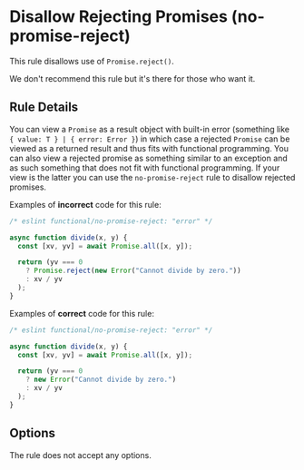 # Disallow Rejecting Promises (no-promise-reject)

This rule disallows use of `Promise.reject()`.

We don't recommend this rule but it's there for those who want it.

## Rule Details

You can view a `Promise` as a result object with built-in error (something like `{ value: T } | { error: Error }`) in which case a rejected `Promise` can be viewed as a returned result and thus fits with functional programming.
You can also view a rejected promise as something similar to an exception and as such something that does not fit with functional programming.
If your view is the latter you can use the `no-promise-reject` rule to disallow rejected promises.

Examples of **incorrect** code for this rule:

```js
/* eslint functional/no-promise-reject: "error" */

async function divide(x, y) {
  const [xv, yv] = await Promise.all([x, y]);

  return (yv === 0
    ? Promise.reject(new Error("Cannot divide by zero."))
    : xv / yv
  );
}
```

Examples of **correct** code for this rule:

```js
/* eslint functional/no-promise-reject: "error" */

async function divide(x, y) {
  const [xv, yv] = await Promise.all([x, y]);

  return (yv === 0
    ? new Error("Cannot divide by zero.")
    : xv / yv
  );
}
```

## Options

The rule does not accept any options.

